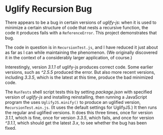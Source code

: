 # Uglify Recursion Bug

There appears to be a bug in certain versions of *uglify-js*: when it is used to minimize a certain structure of code that nests a recursive function, the code it produces fails with a `ReferenceError`. This project demonstrates that bug.

The code in question is in `RecursionTest.js`, and I have reduced it just about as far as I can while maintaining the phenomenon. (We originally discovered it in the context of a considerably larger application, of course.)

Interestingly, version *3.1.1* of uglify-js produces correct code. Some earlier versions, such as *^2.5.5* produced the error. But also more recent versions, including *3.3.5*, which is the latest at this time, produce the bad minimized code.

The `RunTests` shell script tests this by setting *package.json* with specified version of *uglify-js* and installing reinstalling, then running a JavaScript program the uses `UglifyJS.minify()` to produce an uglified version, `RecursionTest.min.js`. (It uses the default settings for UglifyJS.) It then runs the regular and uglified versions. It does this three times, once for version *3.1.1*, which is fine, once for version *3.3.5*, which fails, and once for version *^3.1.1*, which should get the latest *3.x*, to see whether the bug has been fixed.
